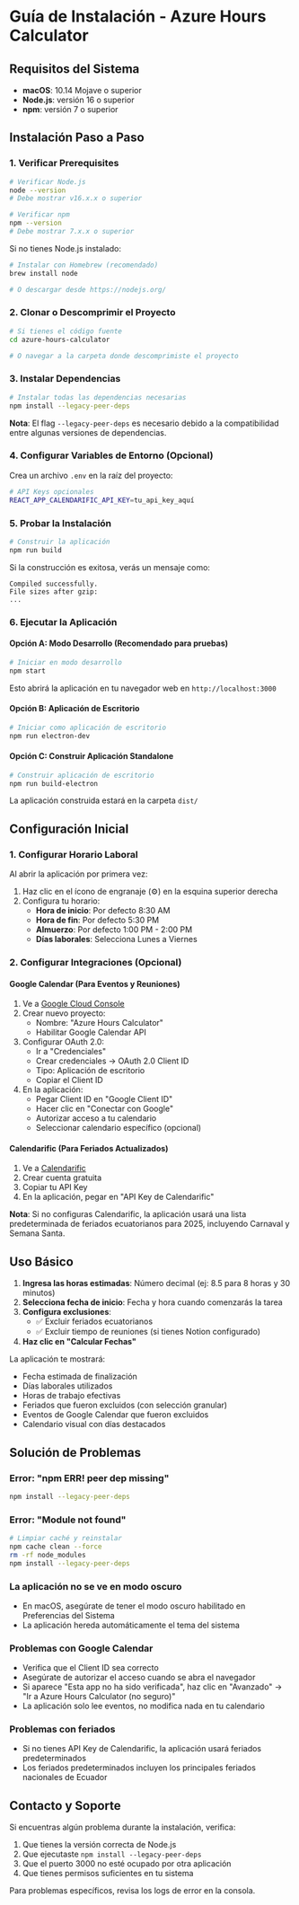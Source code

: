 # Guía de Instalación - Azure Hours Calculator

## Requisitos del Sistema

- **macOS**: 10.14 Mojave o superior
- **Node.js**: versión 16 o superior
- **npm**: versión 7 o superior

## Instalación Paso a Paso

### 1. Verificar Prerequisites

```bash
# Verificar Node.js
node --version
# Debe mostrar v16.x.x o superior

# Verificar npm
npm --version
# Debe mostrar 7.x.x o superior
```

Si no tienes Node.js instalado:

```bash
# Instalar con Homebrew (recomendado)
brew install node

# O descargar desde https://nodejs.org/
```

### 2. Clonar o Descomprimir el Proyecto

```bash
# Si tienes el código fuente
cd azure-hours-calculator

# O navegar a la carpeta donde descomprimiste el proyecto
```

### 3. Instalar Dependencias

```bash
# Instalar todas las dependencias necesarias
npm install --legacy-peer-deps
```

**Nota**: El flag `--legacy-peer-deps` es necesario debido a la compatibilidad entre algunas versiones de dependencias.

### 4. Configurar Variables de Entorno (Opcional)

Crea un archivo `.env` en la raíz del proyecto:

```bash
# API Keys opcionales
REACT_APP_CALENDARIFIC_API_KEY=tu_api_key_aquí
```

### 5. Probar la Instalación

```bash
# Construir la aplicación
npm run build
```

Si la construcción es exitosa, verás un mensaje como:

```
Compiled successfully.
File sizes after gzip:
...
```

### 6. Ejecutar la Aplicación

#### Opción A: Modo Desarrollo (Recomendado para pruebas)

```bash
# Iniciar en modo desarrollo
npm start
```

Esto abrirá la aplicación en tu navegador web en `http://localhost:3000`

#### Opción B: Aplicación de Escritorio

```bash
# Iniciar como aplicación de escritorio
npm run electron-dev
```

#### Opción C: Construir Aplicación Standalone

```bash
# Construir aplicación de escritorio
npm run build-electron
```

La aplicación construida estará en la carpeta `dist/`

## Configuración Inicial

### 1. Configurar Horario Laboral

Al abrir la aplicación por primera vez:

1. Haz clic en el ícono de engranaje (⚙️) en la esquina superior derecha
2. Configura tu horario:
   - **Hora de inicio**: Por defecto 8:30 AM
   - **Hora de fin**: Por defecto 5:30 PM
   - **Almuerzo**: Por defecto 1:00 PM - 2:00 PM
   - **Días laborales**: Selecciona Lunes a Viernes

### 2. Configurar Integraciones (Opcional)

#### Google Calendar (Para Eventos y Reuniones)

1. Ve a [Google Cloud Console](https://console.cloud.google.com/)
2. Crear nuevo proyecto:
   - Nombre: "Azure Hours Calculator"
   - Habilitar Google Calendar API
3. Configurar OAuth 2.0:
   - Ir a "Credenciales"
   - Crear credenciales → OAuth 2.0 Client ID
   - Tipo: Aplicación de escritorio
   - Copiar el Client ID
4. En la aplicación:
   - Pegar Client ID en "Google Client ID"
   - Hacer clic en "Conectar con Google"
   - Autorizar acceso a tu calendario
   - Seleccionar calendario específico (opcional)

#### Calendarific (Para Feriados Actualizados)

1. Ve a [Calendarific](https://calendarific.com/)
2. Crear cuenta gratuita
3. Copiar tu API Key
4. En la aplicación, pegar en "API Key de Calendarific"

**Nota**: Si no configuras Calendarific, la aplicación usará una lista predeterminada de feriados ecuatorianos para 2025, incluyendo Carnaval y Semana Santa.

## Uso Básico

1. **Ingresa las horas estimadas**: Número decimal (ej: 8.5 para 8 horas y 30 minutos)
2. **Selecciona fecha de inicio**: Fecha y hora cuando comenzarás la tarea
3. **Configura exclusiones**:
   - ✅ Excluir feriados ecuatorianos
   - ✅ Excluir tiempo de reuniones (si tienes Notion configurado)
4. **Haz clic en "Calcular Fechas"**

La aplicación te mostrará:

- Fecha estimada de finalización
- Días laborales utilizados
- Horas de trabajo efectivas
- Feriados que fueron excluidos (con selección granular)
- Eventos de Google Calendar que fueron excluidos
- Calendario visual con días destacados

## Solución de Problemas

### Error: "npm ERR! peer dep missing"

```bash
npm install --legacy-peer-deps
```

### Error: "Module not found"

```bash
# Limpiar caché y reinstalar
npm cache clean --force
rm -rf node_modules
npm install --legacy-peer-deps
```

### La aplicación no se ve en modo oscuro

- En macOS, asegúrate de tener el modo oscuro habilitado en Preferencias del Sistema
- La aplicación hereda automáticamente el tema del sistema

### Problemas con Google Calendar

- Verifica que el Client ID sea correcto
- Asegúrate de autorizar el acceso cuando se abra el navegador
- Si aparece "Esta app no ha sido verificada", haz clic en "Avanzado" → "Ir a Azure Hours Calculator (no seguro)"
- La aplicación solo lee eventos, no modifica nada en tu calendario

### Problemas con feriados

- Si no tienes API Key de Calendarific, la aplicación usará feriados predeterminados
- Los feriados predeterminados incluyen los principales feriados nacionales de Ecuador

## Contacto y Soporte

Si encuentras algún problema durante la instalación, verifica:

1. Que tienes la versión correcta de Node.js
2. Que ejecutaste `npm install --legacy-peer-deps`
3. Que el puerto 3000 no esté ocupado por otra aplicación
4. Que tienes permisos suficientes en tu sistema

Para problemas específicos, revisa los logs de error en la consola.
